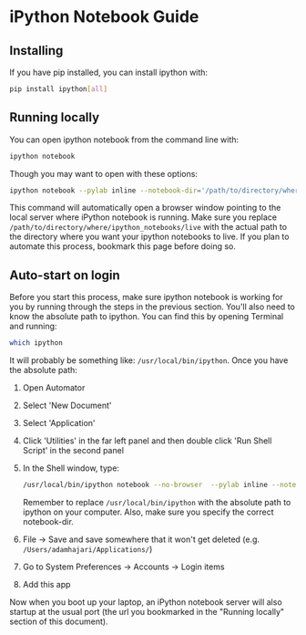 iPython Notebook Guide
======================

Installing
----------
If you have pip installed, you can install ipython with:
```sh
pip install ipython[all]
```

Running locally
---------------
You can open ipython notebook from the command line with:
```sh
ipython notebook
```

Though you may want to open with these options:
```sh
ipython notebook --pylab inline --notebook-dir='/path/to/directory/where/ipython_notebooks/live'
```

This command will automatically open a browser window pointing to the local server where iPython notebook is running. Make sure you replace `/path/to/directory/where/ipython_notebooks/live` with the actual path to the directory where you want your ipython notebooks to live. If you plan to automate this process, bookmark this page before doing so.


Auto-start on login
-------------------
Before you start this process, make sure ipython notebook is working for you by running through the steps in the previous section. You'll also need to know the absolute path to ipython. You can find this by opening Terminal and running:
```sh
which ipython
```

It will probably be something like: `/usr/local/bin/ipython`. Once you have the absolute path:

1. Open Automator
2. Select 'New Document'
3. Select 'Application'
4. Click 'Utilities' in the far left panel and then double click 'Run Shell Script' in the second panel
5. In the Shell window, type:
	```sh
	/usr/local/bin/ipython notebook --no-browser  --pylab inline --notebook-dir='/path/to/directory/where/ipython_notebooks/live'
	```
	Remember to replace `/usr/local/bin/ipython` with the absolute path to ipython on your computer. Also, make sure you specify the correct notebook-dir.

6. File -> Save and save somewhere that it won't get deleted (e.g. `/Users/adamhajari/Applications/`)
7. Go to System Preferences -> Accounts -> Login items
8. Add this app

Now when you boot up your laptop, an iPython notebook server will also startup at the usual port (the url you bookmarked in the "Running locally" section of this document).
